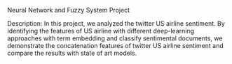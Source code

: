 Neural Network and Fuzzy System Project

Description: In this project, we analyzed the twitter US airline sentiment. By identifying the features of US airline with different deep-learning approaches with term embedding and classify sentimental documents, we demonstrate the concatenation features of twitter US airline sentiment and compare the results with state of art models.
